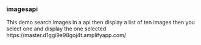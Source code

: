 <h3>imagesapi</h3>   
This demo search images in a api then display a list of ten images then you select one and display the one selected
https://master.d1ggi9e98goj4t.amplifyapp.com/ 

